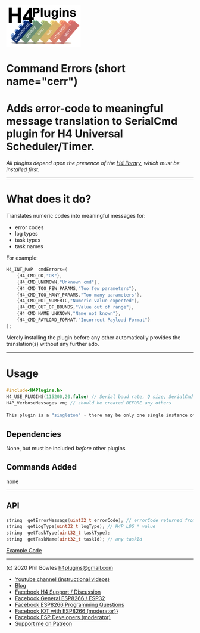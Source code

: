 ![H4P Flyer](/assets/DiagLogo.jpg) 

# Command Errors (short name="cerr")

# Adds error-code to meaningful message translation to SerialCmd plugin for H4 Universal Scheduler/Timer.

*All plugins depend upon the presence of the [H4 library](https://github.com/philbowles/H4), which must be installed first.*

---

# What does it do?

Translates numeric codes into meaningful messages for:

* error codes
* log types
* task types
* task names

For example:

```cpp
H4_INT_MAP  cmdErrors={
    {H4_CMD_OK,"OK"},
    {H4_CMD_UNKNOWN,"Unknown cmd"},
    {H4_CMD_TOO_FEW_PARAMS,"Too few parameters"},
    {H4_CMD_TOO_MANY_PARAMS,"Too many parameters"},
    {H4_CMD_NOT_NUMERIC,"Numeric value expected"},
    {H4_CMD_OUT_OF_BOUNDS,"Value out of range"},
    {H4_CMD_NAME_UNKNOWN,"Name not known"},
    {H4_CMD_PAYLOAD_FORMAT,"Incorrect Payload Format"}
};
```

Merely installing the plugin before any other automatically provides the translation(s) without any further ado.

---

# Usage

```cpp
#include<H4Plugins.h>
H4_USE_PLUGINS(115200,20,false) // Serial baud rate, Q size, SerialCmd autostop
H4P_VerboseMessages vm; // should be created BEFORE any others

This plugin is a "singleton" - there may be only one single instance of it in the app. It may be called whatever you choose: prefix all API calls below with `yourchosenname.`

```

## Dependencies

None, but must be included *before* other plugins
## Commands Added

none

---

## API

```cpp
string  getErrorMessage(uint32_t errorCode); // errorCode returned from invokeCmd
string  getLogType(uint32_t logType); // H4P_LOG_* value
string  getTaskType(uint32_t taskType);
string  getTaskName(uint32_t taskId); // any taskId
```

[Example Code](../examples/BASICS/H4P_VerboseMessages/H4P_VerboseMessages.ino)

---

(c) 2020 Phil Bowles h4plugins@gmail.com

* [Youtube channel (instructional videos)](https://www.youtube.com/channel/UCYi-Ko76_3p9hBUtleZRY6g)
* [Blog](https://8266iot.blogspot.com)
* [Facebook H4  Support / Discussion](https://www.facebook.com/groups/444344099599131/)
* [Facebook General ESP8266 / ESP32](https://www.facebook.com/groups/2125820374390340/)
* [Facebook ESP8266 Programming Questions](https://www.facebook.com/groups/esp8266questions/)
* [Facebook IOT with ESP8266 (moderator)}](https://www.facebook.com/groups/1591467384241011/)
* [Facebook ESP Developers (moderator)](https://www.facebook.com/groups/ESP8266/)
* [Support me on Patreon](https://patreon.com/esparto)
